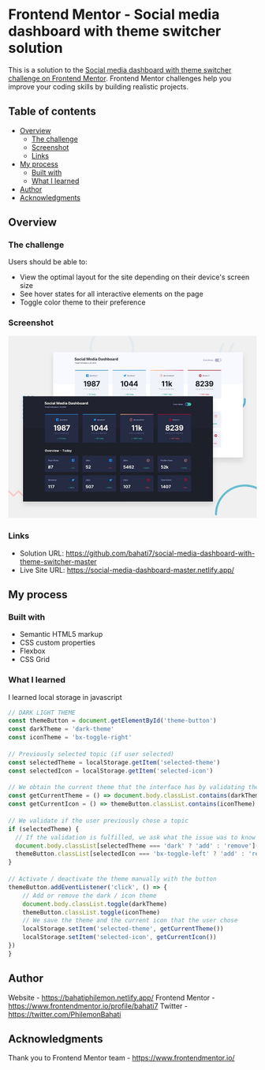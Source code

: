 # Frontend Mentor - Social media dashboard with theme switcher solution

This is a solution to the [Social media dashboard with theme switcher challenge on Frontend Mentor](https://www.frontendmentor.io/challenges/social-media-dashboard-with-theme-switcher-6oY8ozp_H). Frontend Mentor challenges help you improve your coding skills by building realistic projects. 

## Table of contents

- [Overview](#overview)
  - [The challenge](#the-challenge)
  - [Screenshot](#screenshot)
  - [Links](#links)
- [My process](#my-process)
  - [Built with](#built-with)
  - [What I learned](#what-i-learned)
- [Author](#author)
- [Acknowledgments](#acknowledgments)



## Overview

### The challenge

Users should be able to:

- View the optimal layout for the site depending on their device's screen size
- See hover states for all interactive elements on the page
- Toggle color theme to their preference

### Screenshot

![Screen Shot](/images/desktop-preview.jpg?raw=true "Social Media dashboard")

### Links

- Solution URL: https://github.com/bahati7/social-media-dashboard-with-theme-switcher-master
- Live Site URL: https://social-media-dashboard-master.netlify.app/

## My process

### Built with

- Semantic HTML5 markup
- CSS custom properties
- Flexbox
- CSS Grid


### What I learned

I learned local storage in javascript


```js
// DARK LIGHT THEME 
const themeButton = document.getElementById('theme-button')
const darkTheme = 'dark-theme'
const iconTheme = 'bx-toggle-right'

// Previously selected topic (if user selected)
const selectedTheme = localStorage.getItem('selected-theme')
const selectedIcon = localStorage.getItem('selected-icon')

// We obtain the current theme that the interface has by validating the dark-theme class
const getCurrentTheme = () => document.body.classList.contains(darkTheme) ? 'dark' : 'light'
const getCurrentIcon = () => themeButton.classList.contains(iconTheme) ? 'bx-toggle-left' : 'bx-toggle-right'

// We validate if the user previously chose a topic
if (selectedTheme) {
  // If the validation is fulfilled, we ask what the issue was to know if we activated or deactivated the dark
  document.body.classList[selectedTheme === 'dark' ? 'add' : 'remove'](darkTheme)
  themeButton.classList[selectedIcon === 'bx-toggle-left' ? 'add' : 'remove'](iconTheme)
}

// Activate / deactivate the theme manually with the button
themeButton.addEventListener('click', () => {
    // Add or remove the dark / icon theme
    document.body.classList.toggle(darkTheme)
    themeButton.classList.toggle(iconTheme)
    // We save the theme and the current icon that the user chose
    localStorage.setItem('selected-theme', getCurrentTheme())
    localStorage.setItem('selected-icon', getCurrentIcon())
})
}
```


## Author

Website - https://bahatiphilemon.netlify.app/
Frontend Mentor - https://www.frontendmentor.io/profile/bahati7
Twitter - https://twitter.com/PhilemonBahati


## Acknowledgments

Thank you to Frontend Mentor team - https://www.frontendmentor.io/
